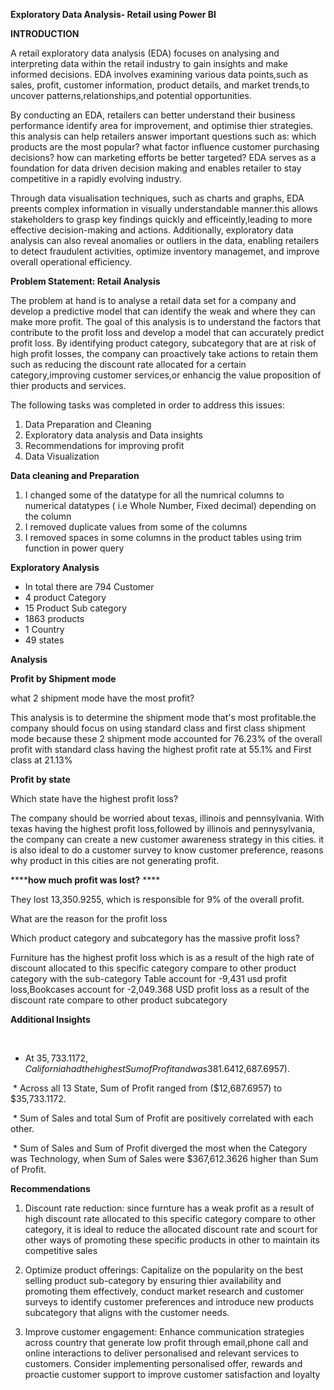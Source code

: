
**Exploratory Data Analysis- Retail using Power BI**

**INTRODUCTION**

A retail exploratory data analysis (EDA) focuses on analysing and interpreting data within the retail industry to gain insights and make informed decisions. EDA involves examining various data points,such as sales, profit, customer information, product details, and market trends,to uncover patterns,relationships,and potential opportunities.

By conducting an EDA, retailers can better understand their business performance identify area for improvement, and optimise thier strategies. this analysis can help retailers answer important questions such as: which products are the most popular? what factor influence customer purchasing decisions? how can marketing efforts be better targeted? EDA serves as a foundation for data driven decision making and enables retailer to stay competitive in a rapidly evolving industry.

Through data visualisation techniques, such as charts and graphs, EDA preents complex information in visually understandable manner.this allows stakeholders to grasp key findings quickly and efficeintly,leading to more effective decision-making and actions. Additionally, exploratory data analysis can also reveal anomalies or outliers in the data, enabling retailers to detect fraudulent activities, optimize inventory managemet, and improve overall operational efficiency.



**Problem Statement: Retail Analysis**

The problem at hand is to analyse a retail data set for a company and develop a predictive model that can identify the weak and where they can make more profit.
The goal of this analysis is to understand the factors that contribute to the profit loss  and develop a model that can accurately predict profit loss. By identifying product category, subcategory that are at risk of high profit losses, the company can proactively take actions to retain them such as reducing the discount rate allocated for a certain category,improving customer services,or enhancig the value proposition of thier products and services.

The following tasks was completed in order to address this issues:

1. Data Preparation and Cleaning
2. Exploratory data analysis  and Data insights
3. Recommendations for improving profit
4. Data Visualization

**Data cleaning and Preparation**

1. I changed some of the datatype for all the numrical columns to numerical datatypes ( i.e Whole Number, Fixed decimal) depending on the column
2. I removed duplicate values from some of the columns
3. I removed spaces in some columns in the product tables using trim function in power query

**Exploratory Analysis**

* In total there are 794 Customer
* 4 product Category
* 15 Product Sub category
* 1863 products
* 1 Country
* 49 states

**Analysis**

**Profit by Shipment mode**

what 2 shipment mode have the most profit?

This analysis is to determine the shipment mode that's most profitable.the company should focus on using standard class and first class shipment mode because these 2 shipment mode accounted  for 76.23% of the overall profit with standard class having the highest profit rate at 55.1% and First class at 21.13%

**Profit by state**

Which state have the highest profit loss?

The company should be worried about texas, illinois and pennsylvania. With texas having the highest profit loss,followed by illinois and pennysylvania, the company can create a new customer awareness strategy in this cities. it is also ideal to do a customer survey to know customer preference, reasons why product in this cities are not generating profit.
 

******how much profit was lost?** ****

They lost 13,350.9255, which is responsible for 9% of the overall profit. 

What are the reason for the profit loss

Which product category and subcategory has the massive profit loss?

Furniture has the highest profit loss which is as a result of the high rate of  discount allocated to this specific category compare to other product category with the sub-category Table account for -9,431 usd profit loss,Bookcases account for -2,049.368 USD profit loss  as a result of the discount rate compare to other product subcategory


**Additional Insights**

﻿﻿
* ﻿﻿At $35,733.1172, California had the highest Sum of Profit and was 381.64% higher than Texas, which had the lowest Sum of Profit at ($12,687.6957).﻿﻿
  
﻿﻿
﻿﻿*  Across all 13 State, Sum of Profit ranged from ($12,687.6957) to $35,733.1172.﻿﻿
  
﻿﻿
﻿﻿*  Sum of Sales and total Sum of Profit are positively correlated with each other.﻿﻿
  
﻿﻿
﻿﻿*  Sum of Sales and Sum of Profit diverged the most when the Category was Technology, when Sum of Sales were $367,612.3626 higher than Sum of Profit.﻿﻿


**Recommendations**

1. Discount rate reduction: since furnture has a weak profit as a result of high discount
rate allocated to this specific category compare to other category, it is ideal
to reduce the allocated discount rate and scourt for other ways of promoting these specific products
in other to maintain its competitive sales


2. Optimize product offerings: Capitalize on the popularity on the best selling product
sub-category by ensuring thier availability and promoting them effectively, conduct market research and customer
surveys to identify customer preferences and introduce new products subcategory that aligns
with the customer needs.

3. Improve customer engagement: Enhance communication strategies across country that generate low profit through 
email,phone call and online interactions to deliver personalised and relevant services to customers.
Consider implementing personalised offer, rewards and proactie customer support to improve customer satisfaction and loyalty



﻿

